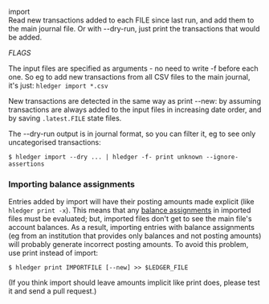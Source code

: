 import\
Read new transactions added to each FILE since last run, and add them to
the main journal file. Or with --dry-run, just print the transactions 
that would be added.

_FLAGS_

The input files are specified as arguments - no need to write -f before each one.
So eg to add new transactions from all CSV files to the main journal, it's just: 
`hledger import *.csv`

New transactions are detected in the same way as print --new: 
by assuming transactions are always added to the input files in increasing date order,
and by saving `.latest.FILE` state files.

The --dry-run output is in journal format, so you can filter it, eg 
to see only uncategorised transactions: 

```shell
$ hledger import --dry ... | hledger -f- print unknown --ignore-assertions
```

### Importing balance assignments

Entries added by import will have their posting amounts made explicit (like `hledger print -x`).
This means that any [balance assignments](/journal.html#balance-assignments) in imported files must be evaluated;
but, imported files don't get to see the main file's account balances.
As a result, importing entries with balance assignments
(eg from an institution that provides only balances and not posting amounts)
will probably generate incorrect posting amounts.
To avoid this problem, use print instead of import:

```shell
$ hledger print IMPORTFILE [--new] >> $LEDGER_FILE
```

(If you think import should leave amounts implicit like print does,
please test it and send a pull request.)
